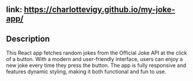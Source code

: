## link: https://charlottevigy.github.io/my-joke-app/

## Description
This React app fetches random jokes from the Official Joke API at the click of a button. With a modern and user-friendly interface, users can enjoy a new joke every time they press the button. The app is fully responsive and features dynamic styling, making it both functional and fun to use.